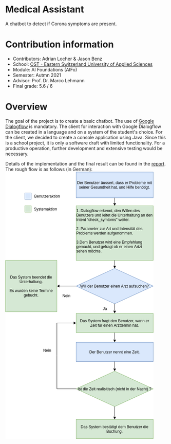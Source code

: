 # Medical Assistant
A chatbot to detect if Corona symptoms are present.

# Contribution information
- Contributors: Adrian Locher & Jason Benz
- School: [OST - Eastern Switzerland University of Applied Sciences](https://www.ost.ch/)
- Module: AI Foundations (AIFo)
- Semester: Autmn 2021
- Advisor: Prof. Dr. Marco Lehmann
- Final grade: 5.6 / 6

# Overview
The goal of the project is to create a basic chatbot. The use of [Google Dialogflow](https://cloud.google.com/dialogflow/docs) is mandatory. The client for interaction with Google Dialogflow can be created in a language and on a system of the student's choice. For the client, we decided to create a console application using Java. Since this is a school project, it is only a software draft with limited functionality. For a productive operation, further development and extensive testing would be necessary.

Details of the implementation and the final result can be found in the [report](./documentation/report.pdf). The rough flow is as follows (in German):
![Backend Overview](./documentation/src/backendOverview.png)